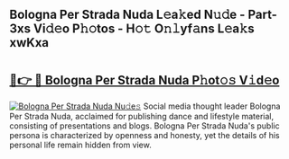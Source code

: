 ## Bologna Per Strada Nuda L𝚎a𝚔ed N𝚞𝚍e - Part-3xs Vi𝚍𝚎o P𝚑𝚘tos - H𝚘𝚝 O𝚗𝚕yf𝚊ns L𝚎a𝚔s xwKxa

# <h2><a href="http://kfconwj.oniu.top/?m=Bologna+Per+Strada+Nuda">🔗👉 🔴 Bologna Per Strada Nuda P𝚑ot𝚘𝚜 V𝚒d𝚎o</a></h2>

[![Bologna Per Strada Nuda Nu𝚍e𝚜](https://i.imgur.com/0qMVB7G.gif)](http://kfconwj.oniu.top/?m=Bologna+Per+Strada+Nuda)
Social media thought leader Bologna Per Strada Nuda, acclaimed for publishing dance and lifestyle material, consisting of presentations and blogs. Bologna Per Strada Nuda's public persona is characterized by openness and honesty, yet the details of his personal life remain hidden from view.  
